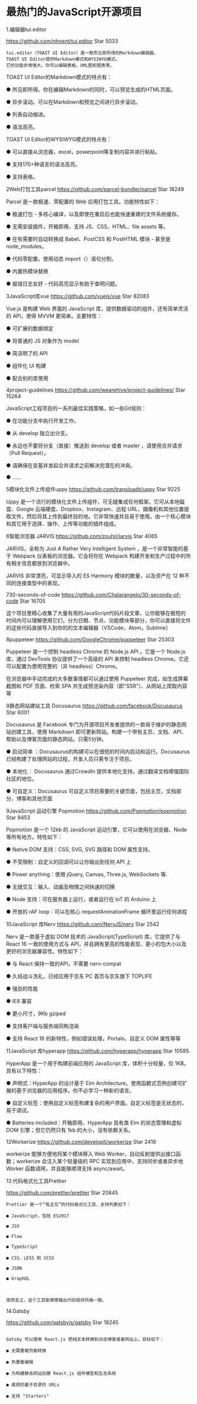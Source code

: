 # 最热门的JavaScript开源项目

1.编辑器tui.editor

https://github.com/nhnent/tui.editor Star 5033


```
tui.editor（TOAST UI Editor）是一款所见即所得的Markdown编辑器。
TOAST UI Editor提供Markdown模式和WYSIWYG模式。
它的功能非常强大，你可以编辑表格，UML图和图表等。

```
TOAST UI Editor的Markdown模式的特点有：

● 所见即所得。你在编辑Markdown的同时，可以预览生成的HTML页面。

● 异步滚动。可以在Markdown和预览之间进行异步滚动。

● 列表自动缩进。

● 语法高亮。



TOAST UI Editor的WYSIWYG模式的特点有：

● 可以直接从浏览器，excel，powerpoint等复制内容并进行粘贴。

● 支持170+种语言的语法高亮。

● 支持表格。





2Web打包工具parcel
https://github.com/parcel-bundler/parcel Star 18249



Parcel 是一款极速、零配置的 Web 应用打包工具。功能特性如下：

● 极速打包 - 多核心编译，以及即使在重启后也能快速重建的文件系统缓存。

● 无需安装插件，开箱即用，支持 JS、CSS、HTML、file assets 等。

● 在有需要时自动转换成 Babel、PostCSS 和 PostHTML 模块 - 甚至是 node_modules。

● 代码零配置，使用动态 import（）语句分割。

● 内置热模块替换

● 报错日志友好 - 代码高亮显示有助于查明问题。





3JavaScript库vue
https://github.com/vuejs/vue Star 82083



Vue.js 是构建 Web 界面的 JavaScript 库，提供数据驱动的组件，还有简单灵活的 API，使得 MVVM 更简单。主要特性：

● 可扩展的数据绑定

● 将普通的 JS 对象作为 model

● 简洁明了的 API

● 组件化 UI 构建

● 配合别的库使用





4project-guidelines
https://github.com/wearehive/project-guidelines/ Star 15264



JavaScript工程项目的一系列最佳实践策略，如一些Git规则：

● 在功能分支中执行开发工作。

● 从 develop 独立出分支。

● 永远也不要将分支（直接）推送到 develop 或者 master ，请使用合并请求（Pull Request）。

● 请确保在变基并发起合并请求之前解决完潜在的冲突。

● ......





5模块化文件上传组件uppy
https://github.com/transloadit/uppy Star  9225



Uppy 是一个流行的模块化文件上传组件，可无缝集成任何框架。它可从本地磁盘、Google 云端硬盘、Dropbox、Instagram、远程 URL、摄像机和其他位置提取文件，然后将其上传到最终目的地。它非常快速并且易于使用。由一个核心模块和其它用于选择、操作、上传等功能的插件组成。





6智能浏览器 JARVIS
https://github.com/zouhir/jarvis Star 4065



JARVIS，全称为 Just A Rather Very Intelligent System ，是一个非常智能的基于 Webpack 仪表板的浏览器。它会将你在 Webpack 构建开发和生产过程中的所有相关信息都放到浏览器中。



JARVIS 非常漂亮，可显示导入的 ES Harmony 模块的数量，以及资产在 12 种不同的连接类型中的表现。





730-seconds-of-code
https://github.com/Chalarangelo/30-seconds-of-code Star 16705



这个项目里精心收集了大量有用的JavaScript代码片段文章，让你能够在极短的时间内可以理解使用它们，分为日期、节点、功能模块等部分，你可以直接将文件的这些代码直接导入到你的的文本编辑器（VSCode，Atom，Sublime）





8puppeteer
https://github.com/GoogleChrome/puppeteer Star 25303



Puppeteer 是一个控制 headless Chrome 的 Node.js API 。它是一个 Node.js 库，通过 DevTools 协议提供了一个高级的 API 来控制 headless Chrome。它还可以配置为使用完整的（非 headless）Chrome。



在浏览器中手动完成的大多数事情都可以通过使用 Puppeteer 完成，如生成屏幕截图和 PDF 页面、检索 SPA 并生成预渲染内容（即“SSR”）、从网站上爬取内容等





9静态网站建站工具 Docusaurus
https://github.com/facebook/Docusaurus Star 6001



Docusaurus 是 Facebook 专门为开源项目开发者提供的一款易于维护的静态网站创建工具，使用 Markdown 即可更新网站。构建一个带有主页、文档、API、帮助以及博客页面的静态网站，只需5分钟。

● 启动简单 ：Docusaurus的构建可以在很短的时间内启动和运行。Docusaurus已经构建了处理网站的过程，开发人员只需专注于项目。

● 本地化： Docusaurus 通过CrowdIn 提供本地化支持。通过翻译文档增强国际社区的地位。

● 可自定义：Docusaurus 可自定义项目需要的关键页面，包括主页，文档部分，博客和其他页面





9JavaScript 运动引擎 Popmotion
https://github.com/Popmotion/popmotion Star 9453



Popmotion 是一个 12kb 的 JavaScript 运动引擎，它可以使用在浏览器、Node 等所有地方。特性如下：

● Native DOM 支持：CSS, SVG, SVG 路径和 DOM 属性支持。

● 不受限制：自定义的回调可以让你输出到任何 API 上

● Power anything：使用 jQuery, Canvas, Three.js, WebSockets 等.

● 无缝交互：输入、动画及物理之间快速的切换

● Node 支持：可在服务器上运行，或者运行在 IoT 的 Arduino 上

● 开放的 rAF loop：可以在核心 requestAnimationFrame 循环里运行任何进程





10JavaScript 库Nerv
https://github.com/NervJS/nerv Star 2542



Nerv 是一款基于虚拟 DOM 技术的 JavaScript(TypeScript) 库，它提供了与 React 16 一致的使用方式与 API，并且拥有更高的性能表现、更小的包大小以及更好的浏览器兼容性。特性如下：

● 与 React 保持一致的API，不需要 nerv-compat

● 久经战斗洗礼，已经应用于京东 PC 首页与京东旗下 TOPLIFE

● 强劲的性能

● IE8 兼容

● 更小尺寸，9Kb gziped

● 支持客户端与服务端同构渲染

● 支持 React 16 的新特性，例如错误处理，Portals，自定义 DOM 属性等等





11JavaScript 库hyperapp
https://github.com/hyperapp/hyperapp Star 10585



HyperApp 是一个用于构建前端应用的 JavaScript 库，体积十分轻量，仅 1KB。具有以下特性：

● 声明式：HyperApp 的设计基于 Elm Architecture。使用函数式范例创建可扩展的基于浏览器的应用程序。你不必学习一种新的语言。

● 自定义标签：使用自定义标签构建复杂的用户界面。自定义标签是无状态的，易于调试。

● Batteries-included：开箱即用，HyperApp 具有类 Elm 的状态管理和虚拟 DOM 引擎；但它仍然只有 1kb 的大小，没有依赖关系。





12Workerize
https://github.com/developit/workerize Star 2418



workerize 能够方便地将某个模块移入 Web Worker，自动反射提供出接口函数；workerize 会注入某个轻量级的 RPC 实现到应用中，支持同步或者异步地 Worker 函数调用，并且能够顺滑支持 async/await。





13.代码格式化工具Prettier

https://github.com/prettier/prettier Star 20845

```
Prettier 是一个“有主见”的代码格式化工具，支持列表如下：

● JavaScript，包括 ES2017

● JSX

● Flow

● TypeScript

● CSS、LESS 和 SCSS

● JSON

● GraphQL



简而言之，这个工具能够使输出代码保持风格一致。
```

14.Gatsby

https://github.com/gatsbyjs/gatsby Star 18245

```

Gatsby 可以使用 React.js 把纯文本转换到动态博客或者网站上。目标如下：

● 无需重载页面转换

● 热重载编辑

● 为构建静态网站创建 React.js 组件模型和生态系统 

● 直观的基于目录的 URLs

● 支持 "Starters"

```
